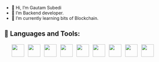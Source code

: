 - 👋 Hi, I’m Gautam Subedi
- 👀 I’m Backend developer.
- 🌱 I’m currently learning bits of Blockchain.



## 🧰 Languages and Tools:
<p align="center">
  
  <img src="https://cdn.jsdelivr.net/gh/devicons/devicon/icons/javascript/javascript-original.svg" height="40" style="vertical-align:top; margin:4px" />
  <img src="https://cdn.jsdelivr.net/gh/devicons/devicon/icons/react/react-original.svg" height="40" style="vertical-align:top; margin:4px"  />
  <img src="https://cdn.jsdelivr.net/gh/devicons/devicon/icons/nodejs/nodejs-plain-wordmark.svg"   height="40" style="vertical-align:top; margin:4px"   />
   <img src="https://cdn.jsdelivr.net/gh/devicons/devicon/icons/mongodb/mongodb-original.svg" height="40" style="vertical-align:top; margin:4px" />
  <img src="https://cdn.jsdelivr.net/gh/devicons/devicon/icons/python/python-original.svg" height="40" style="vertical-align:top; margin:4px" />
  <img src="https://cdn.jsdelivr.net/gh/devicons/devicon/icons/go/go-original.svg" height="40" style="vertical-align:top; margin:4px" />
  <img src="https://cdn.jsdelivr.net/gh/devicons/devicon/icons/postgresql/postgresql-plain-wordmark.svg" height="40" style="vertical-align:top; margin:4px"  />
  <img src="https://cdn.jsdelivr.net/gh/devicons/devicon/icons/vscode/vscode-original.svg" height="40" style="vertical-align:top; margin:4px" />
  <img src="https://cdn.jsdelivr.net/gh/devicons/devicon/icons/docker/docker-original-wordmark.svg" height="40" style="vertical-align:top; margin:4px" />
  
   
 
 
  
  
</p>

<!---
gautam2002/gautam2002 is a ✨ special ✨ repository because its `README.md` (this file) appears on your GitHub profile.
You can click the Preview link to take a look at your changes.
--->
